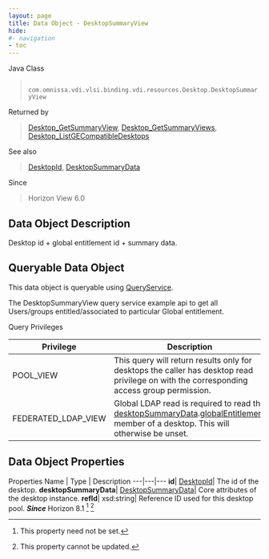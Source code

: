 ```yaml
---
layout: page
title: Data Object - DesktopSummaryView
hide:
#- navigation
- toc
---
```






Java Class
> ` com.omnissa.vdi.vlsi.binding.vdi.resources.Desktop.DesktopSummaryView`

Returned by
> [Desktop_GetSummaryView](vdi.resources.Desktop.md#getSummaryView), [Desktop_GetSummaryViews](vdi.resources.Desktop.md#getSummaryViews), [Desktop_ListGECompatibleDesktops](vdi.resources.Desktop.md#listGECompatibleDesktops)

See also
> [DesktopId](vdi.entity.DesktopId.md), [DesktopSummaryData](vdi.resources.Desktop.DesktopSummaryData.md)

Since
> Horizon View 6.0


## Data Object Description

Desktop id + global entitlement id + summary data.

##  Queryable Data Object

This data object is queryable using [QueryService](vdi.query.QueryService.md "QueryService").

The DesktopSummaryView query service example api to get all Users/groups entitled/associated to particular Global entitlement.

Query Privileges

Privilege |  Description
---|---
POOL_VIEW|  This query will return results only for desktops the caller has desktop read privilege on with the corresponding access group permission.
FEDERATED_LDAP_VIEW|  Global LDAP read is required to read the [desktopSummaryData](vdi.resources.Desktop.DesktopSummaryView.md#desktopSummaryData).[globalEntitlement](vdi.resources.Desktop.DesktopSummaryData.md#globalEntitlement) member of a desktop. This will otherwise be unset.



## Data Object Properties
Properties
Name |  Type |  Description
---|---|---
**id**| [DesktopId](vdi.entity.DesktopId.md)|  The id of the desktop.
**desktopSummaryData**| [DesktopSummaryData](vdi.resources.Desktop.DesktopSummaryData.md)|  Core attributes of the desktop instance.
**refId**|  xsd:string|  Reference ID used for this desktop pool.  **_Since_** Horizon 8.1 [^1] [^2]


 


[^1]: This property need not be set.
[^2]: This property cannot be updated.